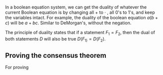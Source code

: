 In a boolean equation system, we can get the duality of whatever the current Boolean equation is by changing all + to $\cdot$ , all 0's to 1's, and keep the variables intact. For example, the duality of the boolean equation $a(b + c)$ will be $a + bc$. Similar to DeMorgan's, without the negation.

The principle of duality states that if a statement $F_{1}= F_{2}$, then the dual of both statements $D$ will also be true $D(F_{1)} = D(F_{2})$.
## Proving the consensus theorem
For proving 
